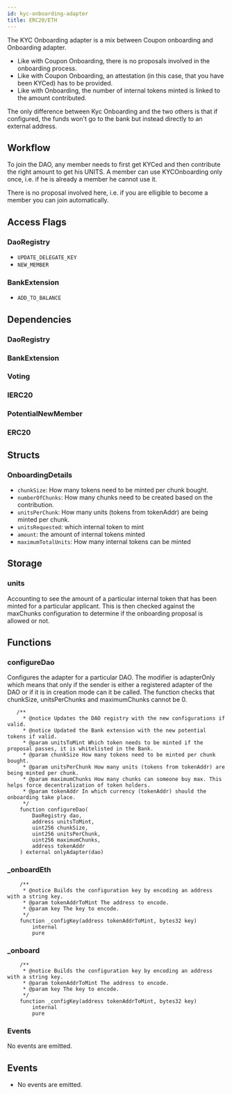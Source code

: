 ```yaml
---
id: kyc-onboarding-adapter
title: ERC20/ETH
---
```


The KYC Onboarding adapter is a mix between Coupon onboarding and Onboarding adapter.

- Like with Coupon Onboarding, there is no proposals involved in the onboarding process.
- Like with Coupon Onboarding, an attestation (in this case, that you have been KYCed) has to be provided.
- Like with Onboarding, the number of internal tokens minted is linked to the amount contributed.

The only difference between Kyc Onboarding and the two others is that if configured, the funds won't go to the bank but instead directly to an external address.

## Workflow

To join the DAO, any member needs to first get KYCed and then contribute the right amount to get his UNITS.
A member can use KYCOnboarding only once, i.e. if he is already a member he cannot use it.

There is no proposal involved here, i.e. if you are elligible to become a member you can join automatically.

## Access Flags

### DaoRegistry

- `UPDATE_DELEGATE_KEY`
- `NEW_MEMBER`

### BankExtension

- `ADD_TO_BALANCE`

## Dependencies

### DaoRegistry

### BankExtension

### Voting

### IERC20

### PotentialNewMember

### ERC20

## Structs

### OnboardingDetails

- `chunkSize`: How many tokens need to be minted per chunk bought.
- `numberOfChunks`: How many chunks need to be created based on the contribution.
- `unitsPerChunk`: How many units (tokens from tokenAddr) are being minted per chunk.
- `unitsRequested`: which internal token to mint
- `amount`: the amount of internal tokens minted
- `maximumTotalUnits`: How many internal tokens can be minted

## Storage

### units

Accounting to see the amount of a particular internal token that has been minted for a particular applicant. This is then checked against the maxChunks configuration to determine if the onboarding proposal is allowed or not.

## Functions

### configureDao

Configures the adapter for a particular DAO. The modifier is adapterOnly which means that only if the sender is either a registered adapter of the DAO or if it is in creation mode can it be called. The function checks that chunkSize, unitsPerChunks and maximumChunks cannot be 0.

```solidity
   /**
     * @notice Updates the DAO registry with the new configurations if valid.
     * @notice Updated the Bank extension with the new potential tokens if valid.
     * @param unitsToMint Which token needs to be minted if the proposal passes, it is whitelisted in the Bank.
     * @param chunkSize How many tokens need to be minted per chunk bought.
     * @param unitsPerChunk How many units (tokens from tokenAddr) are being minted per chunk.
     * @param maximumChunks How many chunks can someone buy max. This helps force decentralization of token holders.
     * @param tokenAddr In which currency (tokenAddr) should the onboarding take place.
     */
    function configureDao(
        DaoRegistry dao,
        address unitsToMint,
        uint256 chunkSize,
        uint256 unitsPerChunk,
        uint256 maximumChunks,
        address tokenAddr
    ) external onlyAdapter(dao)
```

### \_onboardEth

```solidity
    /**
     * @notice Builds the configuration key by encoding an address with a string key.
     * @param tokenAddrToMint The address to encode.
     * @param key The key to encode.
     */
    function _configKey(address tokenAddrToMint, bytes32 key)
        internal
        pure
```

### \_onboard

```solidity
    /**
     * @notice Builds the configuration key by encoding an address with a string key.
     * @param tokenAddrToMint The address to encode.
     * @param key The key to encode.
     */
    function _configKey(address tokenAddrToMint, bytes32 key)
        internal
        pure
```

### Events

No events are emitted.

## Events

- No events are emitted.

